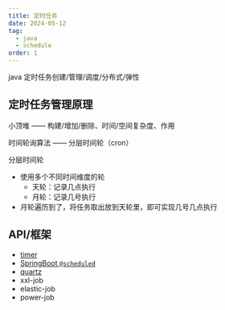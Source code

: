 ```yaml
---
title: 定时任务
date: 2024-05-12
tag:
  - java
  - schedule
order: 1
---
```


java 定时任务创建/管理/调度/分布式/弹性

<!-- more -->

## 定时任务管理原理

小顶堆 —— 构建/增加/删除、时间/空间复杂度、作用

时间轮询算法 —— 分层时间轮（cron）

分层时间轮

- 使用多个不同时间维度的轮
  - 天轮：记录几点执行
  - 月轮：记录几号执行
- 月轮遍历到了，将任务取出放到天轮里，即可实现几号几点执行

## API/框架

- [timer](./timer.md)
- [SpringBoot `@scheduled`](./springboot_schedule.md)
- [quartz](./quartz.md)
- xxl-job
- elastic-job
- power-job
